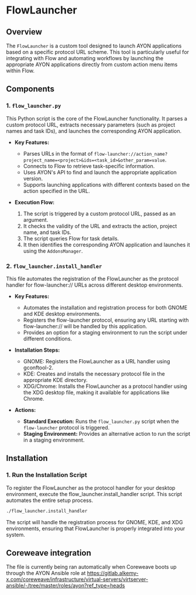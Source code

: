 # FlowLauncher

## Overview

The `FlowLauncher` is a custom tool designed to launch AYON applications based on a specific protocol URL scheme. This tool is particularly useful for integrating with Flow and automating workflows by launching the appropriate AYON applications directly from custom action menu items within Flow.

## Components

### 1. `flow_launcher.py`

This Python script is the core of the FlowLauncher functionality. It parses a custom protocol URL, extracts necessary parameters (such as project names and task IDs), and launches the corresponding AYON application.

- **Key Features:**
  - Parses URLs in the format of `flow-launcher://action_name?project_name=<project>&ids=<task_id>&other_param=value`.
  - Connects to Flow to retrieve task-specific information.
  - Uses AYON's API to find and launch the appropriate application version.
  - Supports launching applications with different contexts based on the action specified in the URL.

- **Execution Flow:**
  1. The script is triggered by a custom protocol URL, passed as an argument.
  2. It checks the validity of the URL and extracts the action, project name, and task IDs.
  3. The script queries Flow for task details.
  4. It then identifies the corresponding AYON application and launches it using the `AddonsManager`.

### 2. `flow_launcher.install_handler`

This file automates the registration of the FlowLauncher as the protocol handler for flow-launcher:// URLs across different desktop environments.

- **Key Features:**
  - Automates the installation and registration process for both GNOME and KDE desktop environments.
  - Registers the flow-launcher protocol, ensuring any URL starting with flow-launcher:// will be handled by this application.
  - Provides an option for a staging environment to run the script under different conditions.

- **Installation Steps:**
  - GNOME: Registers the FlowLauncher as a URL handler using gconftool-2.
  - KDE: Creates and installs the necessary protocol file in the appropriate KDE directory.
  - XDG/Chrome: Installs the FlowLauncher as a protocol handler using the XDG desktop file, making it available for applications like Chrome.

- **Actions:**
  - **Standard Execution:** Runs the `flow_launcher.py` script when the `flow-launcher` protocol is triggered.
  - **Staging Environment:** Provides an alternative action to run the script in a staging environment.

## Installation

### 1. Run the Installation Script

To register the FlowLauncher as the protocol handler for your desktop environment, execute the flow_launcher.install_handler script. This script automates the entire setup process.

```bash
./flow_launcher.install_handler
```

The script will handle the registration process for GNOME, KDE, and XDG environments, ensuring that FlowLauncher is properly integrated into your system.

## Coreweave integration

The file is currently being ran automatically when Coreweave boots up through the AYON Ansible role at https://gitlab.alkemy-x.com/coreweave/infrastructure/virtual-servers/virtserver-ansible/-/tree/master/roles/ayon?ref_type=heads
